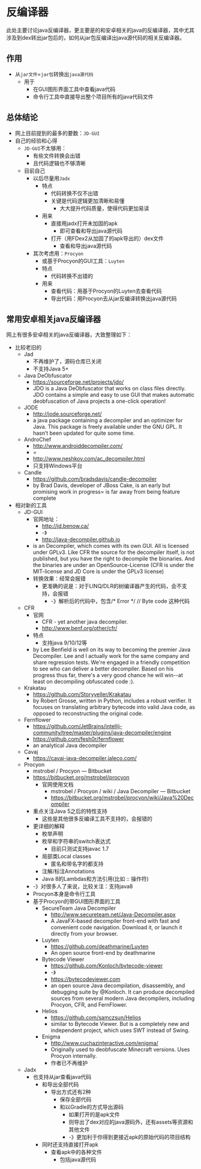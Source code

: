 # 反编译器

此处主要讨论java反编译器，更主要是的和安卓相关的java的反编译器，其中尤其涉及到dex转出jar包后的，如何从jar包反编译出java源代码的相关反编译器。

## 作用

* 从`jar文件`=`jar包`转换出`java源代码`
  * 用于
    * 在GUI图形界面工具中查看java代码
    * 命令行工具中直接导出整个项目所有的java代码文件

## 总体结论

* 网上目前提到的最多的要数：`JD-GUI`
* 自己的经验和心得
  * `JD-GUI`不太够用：
    * 有些文件转换会出错
    * 且代码逻辑也不够清晰
  * 目前自己
    * 以后尽量用`Jadx`
      * 特点
        * 代码转换不仅不出错
        * 关键是代码逻辑更加清晰和易懂
          * 大大提升代码质量，使得代码更加易读
      * 用来
        * 直接用jadx打开未加固的apk
          * 即可查看和导出java源代码
        * 打开（用FDex2从加固了的apk导出的）dex文件
          * 查看和导出java源代码
    * 其次考虑用：`Procyon`
      * 或基于Procyon的GUI工具：`Luyten`
      * 特点
        * 代码转换不出错的
      * 用来
        * 查看代码：用基于Procyon的Luyten去查看代码
        * 导出代码：用Procyon去从jar反编译转换出java源代码

## 常用安卓相关java反编译器

网上有很多安卓相关的java反编译器，大致整理如下：

* 比较老旧的
  * Jad
    * 不再维护了，源码仓库已关闭
    * 不支持Java 5+
  * Java DeObfuscator
    * https://sourceforge.net/projects/jdo/
    * JDO is a Java DeObfuscator that works on class files directly. JDO contains a simple and easy to use GUI that makes automatic deobfuscation of Java projects a one-click operation!
  * JODE
    * http://jode.sourceforge.net/
    * a java package containing a decompiler and an optimizer for Java. This package is freely available under the GNU GPL. It hasn’t been updated for quite some time.
  * AndroChef
    * http://www.androiddecompiler.com/
    * =
    * http://www.neshkov.com/ac_decompiler.html
    * 只支持Windows平台
  * Candle
    * https://github.com/bradsdavis/candle-decompiler
    * by Brad Davis, developer of JBoss Cake, is an early but promising work in progress= is far away from being feature complete
* 相对新的工具
  * JD-GUI
    * 官网地址：
      * http://jd.benow.ca/
      * -》
      * http://java-decompiler.github.io
    * is an Decompiler, which comes with its own GUI. All is licensed under GPLv3. Like CFR the source for the decompiler itself, is not published, but you have the right to decompile the bionaries. And the binaries are under an OpenSource-License (CFR is under the MIT-license and JD Core is under the GPLv3 license)
    * 转换效果：经常会报错
      * 更准确的说是：对于LINQ/DLR的树编译器产生的代码，会不支持，会报错
        * -》解析后的代码中，包含/* Error */  // Byte code 这种代码
  * CFR
    * 官网
      * CFR - yet another java decompiler.
      * http://www.benf.org/other/cfr/
    * 特点
      * 支持java 9/10/12等
    * by Lee Benfield is well on its way to becoming the premier Java Decompiler. Lee and I actually work for the same company and share regression tests. We're engaged in a friendly competition to see who can deliver a better decompiler. Based on his progress thus far, there's a very good chance he will win--at least on decompiling obfuscated code :).
  * Krakatau
    * https://github.com/Storyyeller/Krakatau
    * by Robert Grosse, written in Python, includes a robust verifier. It focuses on translating arbitrary bytecode into valid Java code, as opposed to reconstructing the original code.
  * Fernflower
    * https://github.com/JetBrains/intellij-community/tree/master/plugins/java-decompiler/engine
    * https://github.com/fesh0r/fernflower
    * an analytical Java decompiler
  * Cavaj
    * https://cavaj-java-decompiler.jaleco.com/
  * Procyon
    * mstrobel / Procyon — Bitbucket
    * https://bitbucket.org/mstrobel/procyon
      * 官网使用文档
        * mstrobel / Procyon / wiki / Java Decompiler — Bitbucket
        * https://bitbucket.org/mstrobel/procyon/wiki/Java%20Decompiler
    * 重点关注Java 5之后的特性支持
      * 这些是其他很多反编译工具不支持的，会报错的
    * 更详细的解释
      * 枚举声明
      * 枚举和字符串的switch表达式
        * 目前只测试支持javac 1.7
      * 局部类Local classes
        * 匿名和带名字的都支持
      * 注解/标注Annotations
      * Java 8的Lambdas和方法引用(比如 :: 操作符)
    * -》对很多人了来说，比较关注：支持java8
    * Procyon本身是命令行工具
    * 基于Procyon的带GUI图形界面的工具
      * SecureTeam Java Decompiler
        * http://www.secureteam.net/Java-Decompiler.aspx
        * A JavaFX-based decompiler front-end with fast and convenient code navigation. Download it, or launch it directly from your browser.
      * Luyten
        * https://github.com/deathmarine/Luyten
        * An open source front-end by deathmarine
      * Bytecode Viewer
        * https://github.com/Konloch/bytecode-viewer
        * -》
        * https://bytecodeviewer.com
        * an open source Java decompilation, disassembly, and debugging suite by @Konloch. It can produce decompiled sources from several modern Java decompilers, including Procyon, CFR, and FernFlower.
      * Helios
        * https://github.com/samczsun/Helios
        * similar to Bytecode Viewer. But is a completely new and independent project, which uses SWT instead of Swing.
      * Enigma
        * http://www.cuchazinteractive.com/enigma/
        * Originally used to deobfuscate Minecraft versions. Uses Procyon internally.
        * 作者已不再维护
  * Jadx
    * 也支持从jar查看java代码
      * 和导出全部代码
        * 导出方式还有2种
          * 保存全部代码
          * 和以Gradle的方式导出源码
            * 如果打开的是apk文件
            * 则导出了dex对应的java源码外，还有assets等资源和其他文件
            * -》更加利于你得到更接近apk的原始代码的项目结构
      * 同时还支持直接打开apk
        * 查看apk中的各种文件
          * 包括java源代码
